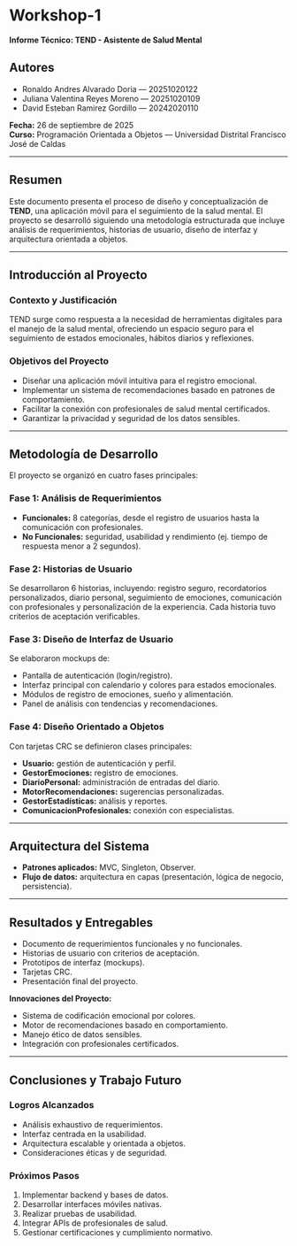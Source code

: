 # Workshop-1  
**Informe Técnico: TEND - Asistente de Salud Mental**

## Autores
- Ronaldo Andres Alvarado Doria — 20251020122  
- Juliana Valentina Reyes Moreno — 20251020109  
- David Esteban Ramirez Gordillo — 20242020110  

**Fecha:** 26 de septiembre de 2025  
**Curso:** Programación Orientada a Objetos — Universidad Distrital Francisco José de Caldas  

---

## Resumen
Este documento presenta el proceso de diseño y conceptualización de **TEND**, una aplicación móvil para el seguimiento de la salud mental. El proyecto se desarrolló siguiendo una metodología estructurada que incluye análisis de requerimientos, historias de usuario, diseño de interfaz y arquitectura orientada a objetos.

---

## Introducción al Proyecto
### Contexto y Justificación
TEND surge como respuesta a la necesidad de herramientas digitales para el manejo de la salud mental, ofreciendo un espacio seguro para el seguimiento de estados emocionales, hábitos diarios y reflexiones.

### Objetivos del Proyecto
- Diseñar una aplicación móvil intuitiva para el registro emocional.  
- Implementar un sistema de recomendaciones basado en patrones de comportamiento.  
- Facilitar la conexión con profesionales de salud mental certificados.  
- Garantizar la privacidad y seguridad de los datos sensibles.  

---

## Metodología de Desarrollo
El proyecto se organizó en cuatro fases principales:

### Fase 1: Análisis de Requerimientos
- **Funcionales:** 8 categorías, desde el registro de usuarios hasta la comunicación con profesionales.  
- **No Funcionales:** seguridad, usabilidad y rendimiento (ej. tiempo de respuesta menor a 2 segundos).  

### Fase 2: Historias de Usuario
Se desarrollaron 6 historias, incluyendo: registro seguro, recordatorios personalizados, diario personal, seguimiento de emociones, comunicación con profesionales y personalización de la experiencia. Cada historia tuvo criterios de aceptación verificables.  

### Fase 3: Diseño de Interfaz de Usuario
Se elaboraron mockups de:  
- Pantalla de autenticación (login/registro).  
- Interfaz principal con calendario y colores para estados emocionales.  
- Módulos de registro de emociones, sueño y alimentación.  
- Panel de análisis con tendencias y recomendaciones.  

### Fase 4: Diseño Orientado a Objetos
Con tarjetas CRC se definieron clases principales:  
- **Usuario:** gestión de autenticación y perfil.  
- **GestorEmociones:** registro de emociones.  
- **DiarioPersonal:** administración de entradas del diario.  
- **MotorRecomendaciones:** sugerencias personalizadas.  
- **GestorEstadísticas:** análisis y reportes.  
- **ComunicacionProfesionales:** conexión con especialistas.  

---

## Arquitectura del Sistema
- **Patrones aplicados:** MVC, Singleton, Observer.  
- **Flujo de datos:** arquitectura en capas (presentación, lógica de negocio, persistencia).  

---

## Resultados y Entregables
- Documento de requerimientos funcionales y no funcionales.  
- Historias de usuario con criterios de aceptación.  
- Prototipos de interfaz (mockups).  
- Tarjetas CRC.  
- Presentación final del proyecto.  

**Innovaciones del Proyecto:**  
- Sistema de codificación emocional por colores.  
- Motor de recomendaciones basado en comportamiento.  
- Manejo ético de datos sensibles.  
- Integración con profesionales certificados.  

---

## Conclusiones y Trabajo Futuro
### Logros Alcanzados
- Análisis exhaustivo de requerimientos.  
- Interfaz centrada en la usabilidad.  
- Arquitectura escalable y orientada a objetos.  
- Consideraciones éticas y de seguridad.  

### Próximos Pasos
1. Implementar backend y bases de datos.  
2. Desarrollar interfaces móviles nativas.  
3. Realizar pruebas de usabilidad.  
4. Integrar APIs de profesionales de salud.  
5. Gestionar certificaciones y cumplimiento normativo.  
